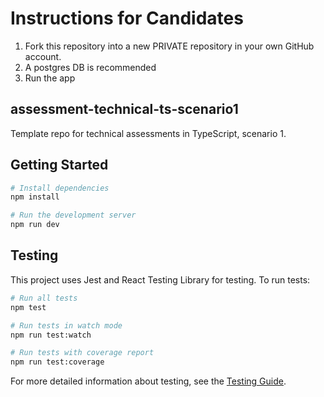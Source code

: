# Instructions for Candidates
1. Fork this repository into a new PRIVATE repository in your own GitHub account.
2. A postgres DB is recommended
3. Run the app

## assessment-technical-ts-scenario1
Template repo for technical assessments in TypeScript, scenario 1.

## Getting Started

```bash
# Install dependencies
npm install

# Run the development server
npm run dev
```

## Testing

This project uses Jest and React Testing Library for testing. To run tests:

```bash
# Run all tests
npm test

# Run tests in watch mode
npm run test:watch

# Run tests with coverage report
npm run test:coverage
```

For more detailed information about testing, see the [Testing Guide](src/__tests__/README.md).
